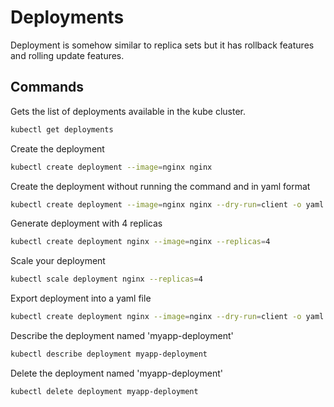 # Deployments
Deployment is somehow similar to replica sets but it has rollback features and rolling update features.

## Commands
Gets the list of deployments available in the kube cluster.
```bash
kubectl get deployments
```

Create the deployment 
```bash
kubectl create deployment --image=nginx nginx
```

Create the deployment without running the command and in yaml format
```bash
kubectl create deployment --image=nginx nginx --dry-run=client -o yaml
```

Generate deployment with 4 replicas
```bash
kubectl create deployment nginx --image=nginx --replicas=4
```

Scale your deployment
```bash
kubectl scale deployment nginx --replicas=4
```

Export deployment into a yaml file
```bash
kubectl create deployment nginx --image=nginx --dry-run=client -o yaml > nginx-deployment.yaml
```

Describe the deployment named 'myapp-deployment'
```bash
kubectl describe deployment myapp-deployment
```

Delete the deployment named 'myapp-deployment'
```bash
kubectl delete deployment myapp-deployment
```